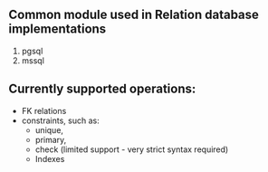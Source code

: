 ## Common module used in Relation database implementations  
1. pgsql  
2. mssql  
  
## Currently supported operations:  
* FK relations  
* constraints, such as:  
    * unique,  
    * primary,  
    * check (limited support - very strict syntax required)  
    * Indexes  
